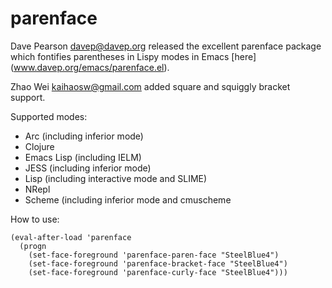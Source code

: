 parenface
=========

Dave Pearson <davep@davep.org> released the excellent parenface package which
fontifies parentheses in Lispy modes in Emacs [here] (www.davep.org/emacs/parenface.el).

Zhao Wei <kaihaosw@gmail.com> added square and squiggly bracket support.

Supported modes:

* Arc (including inferior mode)
* Clojure
* Emacs Lisp (including IELM)
* JESS (including inferior mode)
* Lisp (including interactive mode and SLIME)
* NRepl
* Scheme (including inferior mode and cmuscheme

How to use:

    (eval-after-load 'parenface
      (progn
        (set-face-foreground 'parenface-paren-face "SteelBlue4")
        (set-face-foreground 'parenface-bracket-face "SteelBlue4")
        (set-face-foreground 'parenface-curly-face "SteelBlue4")))
